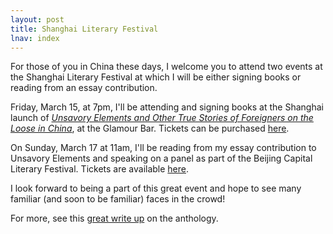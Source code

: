 ```yaml
---
layout: post
title: Shanghai Literary Festival
lnav: index
---
```


For those of you in China these days, I welcome you to attend two events at the Shanghai Literary Festival at which I will be either signing books or reading from an essay contribution. 

Friday, March 15, at 7pm, I'll be attending and signing books at the Shanghai launch of [_Unsavory Elements and Other True Stories of Foreigners on the Loose in China_](http://www.facebook.com/UnsavoryElements), at the Glamour Bar. Tickets can be purchased [here](http://www.mypiao.com/ticket/100050032).

On Sunday, March 17 at 11am, I'll be reading from my essay contribution to Unsavory Elements and speaking on a panel as part of the Beijing Capital Literary Festival. Tickets are available [here](http://www.mypiao.com/ticket/100050086).

I look forward to being a part of this great event and hope to see many familiar (and soon to be familiar) faces in the crowd!

For more, see this [great write up](http://www.thebeijinger.com/blog/2013/03/13/savory-reads-unsavory-people) on the anthology.